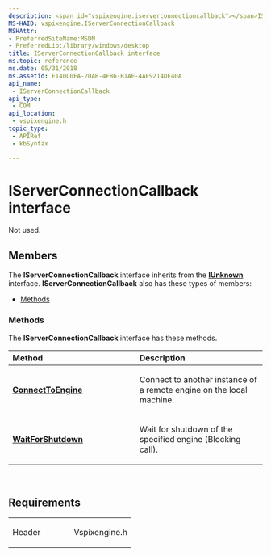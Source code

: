 ```yaml
---
description: <span id="vspixengine.iserverconnectioncallback"></span>IServerConnectionCallback interface - Not used.
MS-HAID: vspixengine.IServerConnectionCallback
MSHAttr:
- PreferredSiteName:MSDN
- PreferredLib:/library/windows/desktop
title: IServerConnectionCallback interface
ms.topic: reference
ms.date: 05/31/2018
ms.assetid: E140C0EA-2DAB-4F86-B1AE-4AE9214DE40A
api_name: 
 - IServerConnectionCallback
api_type: 
 - COM
api_location: 
 - vspixengine.h
topic_type: 
 - APIRef
 - kbSyntax

---
```


# <span id="vspixengine.iserverconnectioncallback"></span>IServerConnectionCallback interface

Not used.

## Members

The **IServerConnectionCallback** interface inherits from the [**IUnknown**](/windows/desktop/api/unknwn/nn-unknwn-iunknown) interface. **IServerConnectionCallback** also has these types of members:

-   [Methods](#methods)

### <span id="methods"></span>Methods

The **IServerConnectionCallback** interface has these methods.

<table><colgroup><col style="width: 50%" /><col style="width: 50%" /></colgroup><thead><tr class="header"><th style="text-align: left;">Method</th><th style="text-align: left;">Description</th></tr></thead><tbody><tr class="odd"><td style="text-align: left;"><a href="/windows/desktop/direct3dtools/iserverconnectioncallback-connecttoengine-bool-bstr-ipixengine-ptr-ptr"><strong>ConnectToEngine</strong></a></td><td style="text-align: left;"><p>Connect to another instance of a remote engine on the local machine.</p></td></tr><tr class="even"><td style="text-align: left;"><a href="/windows/desktop/direct3dtools/iserverconnectioncallback-waitforshutdown-ipixengine-ptr"><strong>WaitForShutdown</strong></a></td><td style="text-align: left;"><p>Wait for shutdown of the specified engine (Blocking call).</p></td></tr></tbody></table>

 

## Requirements

<table><colgroup><col style="width: 50%" /><col style="width: 50%" /></colgroup><tbody><tr class="odd"><td><p>Header</p></td><td>Vspixengine.h</td></tr></tbody></table>

 

 

